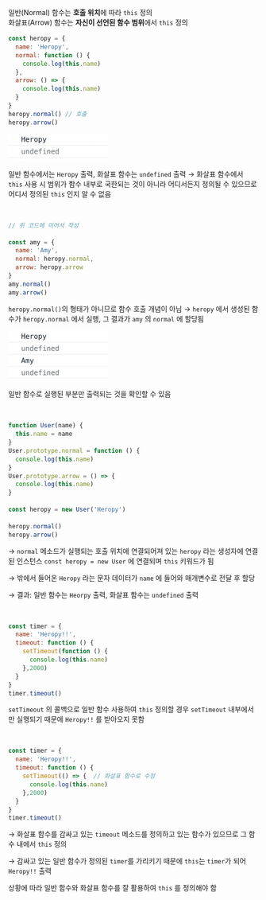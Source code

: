 일반(Normal) 함수는 **호출 위치**에 따라 `this` 정의  
화살표(Arrow) 함수는 **자신이 선언된 함수 범위**에서 `this` 정의

```jsx
const heropy = {
  name: 'Heropy',
  normal: function () {
    console.log(this.name)
  },
  arrow: () => {
    console.log(this.name)
  }
}
heropy.normal() // 호출
heropy.arrow()
```

<img src="../images/4-2-1.png" width="200px" />

일반 함수에서는 `Heropy` 출력, 화살표 함수는 `undefined` 출력
→ 화살표 함수에서 `this` 사용 시 범위가 함수 내부로 국한되는 것이 아니라 어디서든지 정의될 수 있으므로 어디서 정의된 `this` 인지 알 수 없음

<br/>

```jsx
// 위 코드에 이어서 작성

const amy = {
  name: 'Amy',
  normal: heropy.normal,
  arrow: heropy.arrow
}
amy.normal()
amy.arrow()
```

 `heropy.normal()`의 형태가 아니므로 함수 호출 개념이 아님
→ `heropy` 에서 생성된 함수가 `heropy.normal` 에서 실행, 그 결과가 `amy` 의 `normal` 에 할당됨

<img src="../images/4-2-2.png" width="200px" />

일반 함수로 실행된 부분만 출력되는 것을 확인할 수 있음

<br/>

```jsx
function User(name) {
  this.name = name
}
User.prototype.normal = function () {
  console.log(this.name)
}
User.prototype.arrow = () => {
  console.log(this.name)
}

const heropy = new User('Heropy')

heropy.normal()
heropy.arrow()
```

→ `normal` 메소드가 실행되는 호출 위치에 연결되어져 있는 `heropy` 라는 생성자에 연결된 인스턴스 `const heropy = new User` 에 연결되며 `this` 키워드가 됨

→ 밖에서 들어온 `Heropy` 라는 문자 데이터가 `name` 에 들어와 매개변수로 전달 후 할당

→ 결과: 일반 함수는 `Heorpy` 출력, 화살표 함수는 `undefined` 출력

<br/>

```jsx
const timer = {
  name: 'Heropy!!',
  timeout: function () {
    setTimeout(function () {
      console.log(this.name)
    },2000)
  }
}
timer.timeout()
```

`setTimeout` 의 콜백으로 일반 함수 사용하여 `this` 정의할 경우 `setTimeout` 내부에서만 실행되기 때문에 `Heropy!!` 를 받아오지 못함

<br/>

```jsx
const timer = {
  name: 'Heropy!!',
  timeout: function () {
    setTimeout(() => {  // 화살표 함수로 수정
      console.log(this.name)
    },2000)
  }
}
timer.timeout()
```

→ 화살표 함수를 감싸고 있는 `timeout` 메소드를 정의하고 있는 함수가 있으므로 그 함수 내에서 `this` 정의

→ 감싸고 있는 일반 함수가 정의된 `timer`를 가리키기 때문에 `this`는 `timer`가 되어 `Heropy!!` 출력

상황에 따라 일반 함수와 화살표 함수를 잘 활용하여 `this` 를 정의해야 함